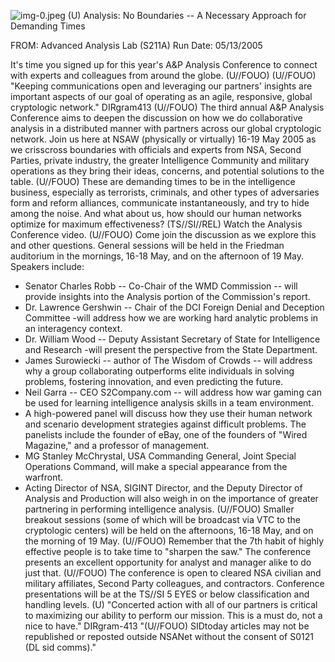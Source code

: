 ![img-0.jpeg](img-0.jpeg)
(U) Analysis: No Boundaries -- A Necessary Approach for Demanding Times

FROM:
Advanced Analysis Lab (S211A)
Run Date: 05/13/2005

It's time you signed up for this year's A\&P Analysis Conference to connect with experts and colleagues from around the globe. (U//FOUO)
(U//FOUO) "Keeping communications open and leveraging our partners' insights are important aspects of our goal of operating as an agile, responsive, global cryptologic network." DIRgram413
(U//FOUO) The third annual A\&P Analysis Conference aims to deepen the discussion on how we do collaborative analysis in a distributed manner with partners across our global cryptologic network. Join us here at NSAW (physically or virtually) 16-19 May 2005 as we crisscross boundaries with officials and experts from NSA, Second Parties, private industry, the greater Intelligence Community and military operations as they bring their ideas, concerns, and potential solutions to the table.
(U//FOUO) These are demanding times to be in the intelligence business, especially as terrorists, criminals, and other types of adversaries form and reform alliances, communicate instantaneously, and try to hide among the noise. And what about us, how should our human networks optimize for maximum effectiveness?
(TS//SI//REL) Watch the Analysis Conference video.
(U//FOUO) Come join the discussion as we explore this and other questions. General sessions will be held in the Friedman auditorium in the mornings, 16-18 May, and on the afternoon of 19 May. Speakers include:

- Senator Charles Robb -- Co-Chair of the WMD Commission -- will provide insights into the Analysis portion of the Commission's report.
- Dr. Lawrence Gershwin -- Chair of the DCI Foreign Denial and Deception Committee -will address how we are working hard analytic problems in an interagency context.
- Dr. William Wood -- Deputy Assistant Secretary of State for Intelligence and Research -will present the perspective from the State Department.
- James Surowiecki -- author of The Wisdom of Crowds -- will address why a group collaborating outperforms elite individuals in solving problems, fostering innovation, and even predicting the future.
- Neil Garra -- CEO S2Company.com -- will address how war gaming can be used for learning intelligence analysis skills in a team environment.
- A high-powered panel will discuss how they use their human network and scenario development strategies against difficult problems. The panelists include the founder of eBay, one of the founders of "Wired Magazine," and a professor of management.
- MG Stanley McChrystal, USA Commanding General, Joint Special Operations Command, will make a special appearance from the warfront.
- Acting Director of NSA, SIGINT Director, and the Deputy Director of Analysis and Production will also weigh in on the importance of greater partnering in performing intelligence analysis.
(U//FOUO) Smaller breakout sessions (some of which will be broadcast via VTC to the cryptologic centers) will be held on the afternoons, 16-18 May, and on the morning of 19 May.
(U//FOUO) Remember that the 7th habit of highly effective people is to take time to "sharpen the saw." The conference presents an excellent opportunity for analyst and manager alike to do just that.
(U//FOUO) The conference is open to cleared NSA civilian and military affiliates, Second Party colleagues, and contractors. Conference presentations will be at the TS//SI 5 EYES or below classification and handling levels.
(U) "Concerted action with all of our partners is critical to maximizing our ability to perform our mission. This is a must do, not a nice to have." DIRgram-413
"(U//FOUO) SIDtoday articles may not be republished or reposted outside NSANet without the consent of S0121 (DL sid comms)."
